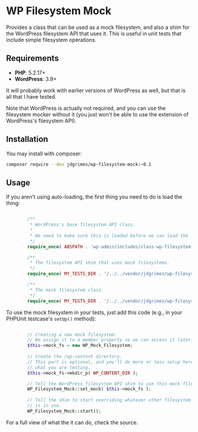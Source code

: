 # WP Filesystem Mock

Provides a class that can be used as a mock filesystem, and also a shim for the 
WordPress filesystem API that uses it. This is useful in unit tests that include
simple filesystem operations.

## Requirements

- **PHP**: 5.2.17+
- **WordPress**: 3.9+

It will probably work with earlier versions of WordPress as well, but that is all 
that I have tested.

Note that WordPress is actually not required, and you can use the filesystem mocker
without it (you just won't be able to use the extension of WordPress's filesystem
API).

## Installation

You may install with composer:

```bash
composer require --dev jdgrimes/wp-filesystem-mock:~0.1
```

## Usage

If you aren't using auto-loading, the first thing you need to do is load the thing:

```php

		/**
		 * WordPress's base filesystem API class.
		 *
		 * We need to make sure this is loaded before we can load the 
		 */
		require_once( ABSPATH . 'wp-admin/includes/class-wp-filesystem-base.php' );

		/**
		 * The filesystem API shim that uses mock filesystems.
		 */
		require_once( MY_TESTS_DIR . '/../../vendor/jdgrimes/wp-filesystem-mock/src/wp-filesystem-mock.php' );

		/**
		 * The mock filesystem class.
		 */
		require_once( MY_TESTS_DIR . '/../../vendor/jdgrimes/wp-filesystem-mock/src/wp-mock-filesystem.php' );

```

To use the mock filesystem in your tests, just add this code (e.g., in your PHPUnit
testcase's `setUp()` method):

```php

		// Creating a new mock filesystem.
		// We assign it to a member property so we can access it later.
		$this->mock_fs = new WP_Mock_Filesystem;
		
		// Create the /wp-content directory.
		// This part is optional, and you'll do more or less setup here depending on
		// what you are testing.
		$this->mock_fs->mkdir_p( WP_CONTENT_DIR );

		// Tell the WordPress filesystem API shim to use this mock filesystem.
		WP_Filesystem_Mock::set_mock( $this->mock_fs );
		
		// Tell the shim to start overriding whatever other filesystem access method
		// is in use.
		WP_Filesystem_Mock::start();
```

For a full view of what the it can do, check the source.
